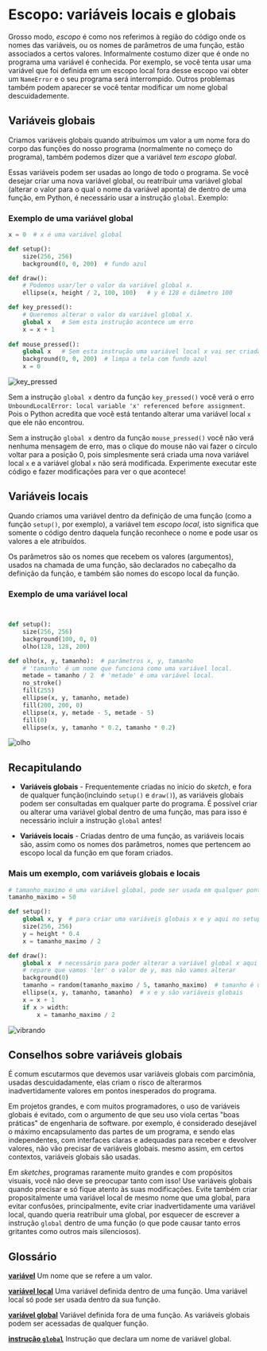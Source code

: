 # Escopo: variáveis locais e globais

Grosso modo, *escopo* é como nos referimos à região do código onde os nomes das variáveis, ou os nomes de parâmetros de uma função, estão associados a certos valores. Informalmente costumo dizer que é onde no programa uma variável é conhecida. Por exemplo, se você tenta usar uma variável que foi definida em um escopo local fora desse escopo vai obter um `NameError` e o seu programa será interrompido. Outros problemas também podem aparecer se você tentar modificar um nome global descuidademente.

## Variáveis globais

Criamos variáveis globais quando atribuímos um valor a um nome fora do corpo das funções do nosso programa (normalmente no começo do programa), também podemos dizer que a variável *tem escopo global*.

Essas variáveis podem ser usadas ao longo de todo o programa. Se você desejar criar uma nova variável global, ou reatribuir uma variável global (alterar o valor para o qual o nome da variável aponta) de dentro de uma função, em Python, é necessário usar a instrução `global`. Exemplo:

### Exemplo de uma variável global

```python
x = 0  # x é uma variável global

def setup():
    size(256, 256)
    background(0, 0, 200)  # fundo azul

def draw():
    # Podemos usar/ler o valor da variável global x.
    ellipse(x, height / 2, 100, 100)   # y é 128 e diâmetro 100

def key_pressed():
    # Queremos alterar o valor da variável global x.
    global x   # Sem esta instrução acontece um erro
    x = x + 1
    
def mouse_pressed():
    global x   # Sem esta instrução uma variável local x vai ser criada!
    background(0, 0, 200)  # limpa a tela com fundo azul
    x = 0
```

![key_pressed](assets/escopo_teclado.gif)

Sem a instrução `global x` dentro da função `key_pressed()` você verá o erro `UnboundLocalError: local variable 'x' referenced before assignment`. Pois o Python acredita que você está tentando alterar uma variável local `x` que ele não encontrou.

Sem a instrução `global x` dentro da função `mouse_pressed()` você não verá nenhuma mensagem de erro, mas o clique do mouse não vai fazer o círculo voltar para a posição 0, pois simplesmente será criada uma nova variável local `x` e a variável global `x` não será modificada. Experimente executar este código e fazer modificações para ver o que acontece!

## Variáveis locais

Quando criamos uma variável dentro da definição de uma função (como a função `setup()`, por exemplo), a variável tem *escopo local*, isto significa que somente o código dentro daquela função reconhece o nome e pode usar os valores a ele atribuídos.

Os parâmetros são os nomes que recebem os valores (argumentos), usados na chamada de uma função, são declarados no cabeçalho da definição da função, e também são nomes do escopo local da função.

### Exemplo de uma variável local

```python


def setup():
    size(256, 256)
    background(100, 0, 0)
    olho(128, 128, 200)

def olho(x, y, tamanho):  # parâmetros x, y, tamanho
    # 'tamanho' é um nome que funciona como uma variável local.
    metade = tamanho / 2  # 'metade' é uma variável local.
    no_stroke()
    fill(255)
    ellipse(x, y, tamanho, metade)
    fill(200, 200, 0)
    ellipse(x, y, metade - 5, metade - 5)
    fill(0)
    ellipse(x, y, tamanho * 0.2, tamanho * 0.2)
```

![olho](assets/escopo_olho.png)

## Recapitulando

- **Variáveis globais** - Frequentemente criadas no início do *sketch*, e fora de qualquer função(incluindo `setup()` e `draw()`), as variáveis globais podem ser consultadas em qualquer parte do programa. É possível criar ou alterar uma variável global dentro de uma função, mas para isso é necessário incluir a instrução `global` antes!

- **Variáveis locais** - Criadas dentro de uma função, as variáveis locais são, assim como os nomes dos parâmetros, nomes que  pertencem ao escopo local da função em que foram criados.


### Mais um exemplo, com variáveis globais e locais

```python
# tamanho_maximo é uma variável global, pode ser usada em qualquer ponto do programa.
tamanho_maximo = 50

def setup():
    global x, y  # para criar uma variáveis globais x e y aqui no setup()
    size(256, 256)
    y = height * 0.4
    x = tamanho_maximo / 2

def draw():
    global x  # necessário para poder alterar a variável global x aqui no draw()
    # repare que vamos 'ler' o valor de y, mas não vamos alterar
    background(0)
    tamanho = random(tamanho_maximo / 5, tamanho_maximo)  # tamanho é uma variável local
    ellipse(x, y, tamanho, tamanho)  # x e y são variáveis globais
    x = x + 1
    if x > width:
        x = tamanho_maximo / 2
```
![vibrando](assets/escopo.gif)

## Conselhos sobre variáveis globais

É comum escutarmos que devemos usar variáveis globais com parcimônia, usadas descuidadamente, elas criam o risco de alterarmos inadvertidamente valores em pontos inesperados do programa.

Em projetos grandes, e com muitos programadores, o uso de variáveis globais é evitado, com o argumento de que seu uso viola certas "boas práticas" de engenharia de software. por exemplo, é considerado desejável o máximo encapsulamento das partes de um programa, e sendo elas independentes, com interfaces claras e adequadas para receber e devolver valores, não vão precisar de variáveis globais. mesmo assim, em certos contextos, variáveis globais são usadas.

Em *sketches*, programas raramente muito grandes e com propósitos visuais, você não deve se preocupar tanto com isso! Use variáveis globais quando precisar e só fique atento às suas modificações. Evite também criar propositalmente uma variável local de mesmo nome que uma global, para evitar confusões, principalmente, evite criar inadvertidamente uma variável local, quando queria reatribuir uma global, por esquecer de escrever a instrução `global` dentro de uma função (o que pode causar tanto erros gritantes como outros mais silenciosos).

## Glossário

[**variável**](https://penseallen.github.io/pense_python2e/02-vars-expr-instr.html#termo:variável) Um nome que se refere a um valor.

[**variável local**](https://penseallen.github.io/pense_python2e/03-funcoes.html#termo:variável%20local) Uma variável definida dentro de uma função. Uma variável local só pode ser usada dentro da sua função.

[**variável global**](https://penseallen.github.io/pense_python2e/11-dicionarios.html#termo:variável%20global) Variável definida fora de uma função. As variáveis globais podem ser acessadas de qualquer função.

[**instrução `global`**](https://penseallen.github.io/pense_python2e/11-dicionarios.html#termo:instrução%20global) Instrução que declara um nome de variável global.

